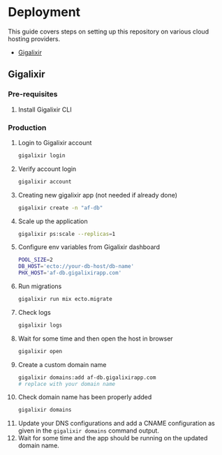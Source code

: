 # Deployment
This guide covers steps on setting up this repository on various cloud hosting providers.
  - [Gigalixir](#gigalixir)

## Gigalixir

### Pre-requisites
1. Install Gigalixir CLI


### Production
1. Login to Gigalixir account
    ```sh
    gigalixir login
    ```
3. Verify account login
    ```sh
    gigalixir account
    ```
4. Creating new gigalixir app (not needed if already done)
    ```sh
    gigalixir create -n "af-db"
    ```
5. Scale up the application
    ```sh
    gigalixir ps:scale --replicas=1
    ```
6. Configure env variables from Gigalixir dashboard
    ```sh
    POOL_SIZE=2
    DB_HOST='ecto://your-db-host/db-name'
    PHX_HOST='af-db.gigalixirapp.com'
    ```
7. Run migrations
    ```sh
    gigalixir run mix ecto.migrate
    ```
8. Check logs
    ```sh
    gigalixir logs
    ```
9. Wait for some time and then open the host in browser
    ```sh
    gigalixir open
    ```
10. Create a custom domain name
    ```sh
    gigalixir domains:add af-db.gigalixirapp.com
    # replace with your domain name
    ```
11. Check domain name has been properly added
    ```sh
    gigalixir domains
    ```
12. Update your DNS configurations and add a CNAME configuration as given in the `gigalixir domains` command output.
13. Wait for some time and the app should be running on the updated domain name.
